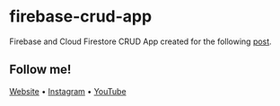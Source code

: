 # firebase-crud-app

Firebase and Cloud Firestore CRUD App created for the following [post](https://www.instagram.com/bart.code/).

## Follow me!

[Website](https://www.bartzalewski.com) • [Instagram](https://www.instagram.com/bart.code) • [YouTube](https://www.youtube.com/channel/UCwkU0-_RJbS16X5pbcW-tPQ)
